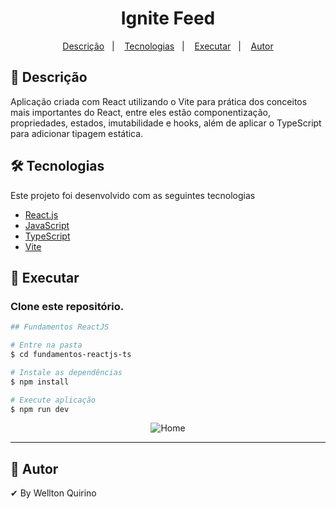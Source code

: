 <h1 align="center">
Ignite Feed
</h1>

<p align="center">
  <a href="#page_facing_up-descrição">Descrição</a>&nbsp;&nbsp;&nbsp;|&nbsp;&nbsp;&nbsp;
  <a href="#-tecnologias">Tecnologias</a>&nbsp;&nbsp;&nbsp;|&nbsp;&nbsp;&nbsp;
  <a href="#closed_book-executar">Executar</a>&nbsp;&nbsp;&nbsp;|&nbsp;&nbsp;&nbsp;
  <a href="#man-Autor">Autor</a>
</p>

## :page_facing_up: Descrição

Aplicação criada com React utilizando o Vite para prática dos conceitos mais importantes do React, entre eles estão componentização, propriedades, estados, imutabilidade e hooks, além de aplicar o TypeScript para adicionar tipagem estática.

## 🛠 Tecnologias

Este projeto foi desenvolvido com as seguintes tecnologias

- [React.js](https://pt-br.reactjs.org/)
- [JavaScript](https://developer.mozilla.org/pt-BR/docs/Web/JavaScript)
- [TypeScript](https://www.typescriptlang.org/)
- [Vite](https://vitejs.dev/)

## :closed_book: Executar

### Clone este repositório.

```bash
## Fundamentos ReactJS

# Entre na pasta
$ cd fundamentos-reactjs-ts

# Instale as dependências
$ npm install

# Execute aplicação
$ npm run dev

```

<p align="center">
<img alt="Home" src="https://user-images.githubusercontent.com/12499627/173670320-8951ba09-1e1b-4b63-b911-b8bbd574b349.png" />
</p>

---

## :man: Autor

✔ By Wellton Quirino
